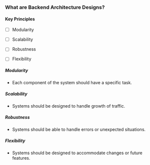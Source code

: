 ### What are Backend Architecture Designs?

#### Key Principles
- [ ] Modularity
- [ ] Scalability
- [ ] Robustness
- [ ] Flexibility


##### Modularity
- Each component of the system should have a specific task.

##### Scalability
- Systems should be designed to handle growth of traffic.

##### Robustness
- Systems should be able to handle errors or unexpected situations.

##### Flexibility
- Systems should be designed to accommodate changes or future features.

